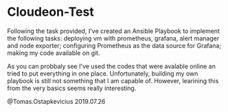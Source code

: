 # Cloudeon-Test

Following the task provided, I've created an Ansible Playbook to implement the following tasks: deploying vm with prometheus, grafana, 
alert manager and node exporter; configuring Prometheus as the data source for Grafana; making my code available on git.

As you can probbaly see I've used the codes that were avalable online an tried to put everything in one place. Unfortunately, building my own playbook is still not something that I am capable of. However, learining this from the very basics seems really interesting. 

@Tomas.Ostapkevicius 2019.07.26
